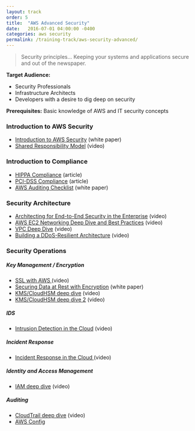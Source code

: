 ```yaml
---
layout: track
order: 5
title:  "AWS Advanced Security"
date:   2016-07-01 04:00:00 -0400
categories: aws security
permalink: /training-track/aws-security-advanced/
---
```


> Security principles... Keeping your systems and applications secure and out of the newspaper.

**Target Audience:**

* Security Professionals
* Infrastructure Architects
* Developers with a desire to dig deep on security

**Prerequisites:** Basic knowledge of AWS and IT security concepts

### Introduction to AWS Security
* [Introduction to AWS Security](https://d0.awsstatic.com/whitepapers/Security/Intro_to_AWS_Security.pdf) (white paper)
* [Shared Responsibility Model](https://www.youtube.com/watch?v=U632-ND7dKQ) (video)

### Introduction to Compliance
* [HIPPA Compliance](https://aws.amazon.com/compliance/hipaa-compliance/) (article)
* [PCI-DSS Compliance](https://aws.amazon.com/compliance/pci-dss-level-1-faqs/) (article)
* [AWS Auditing Checklist](https://d0.awsstatic.com/whitepapers/compliance/AWS_Auditing_Security_Checklist.pdf) (white paper)

### Security Architecture
* [Architecting for End-to-End Security in the Enterprise](https://www.youtube.com/watch?v=IT-krK_wI3o) (video)
* [AWS EC2 Networking Deep Dive and Best Practices](https://www.youtube.com/watch?v=nzSrRvADh6g) (video)
* [VPC Deep Dive](https://www.youtube.com/watch?v=HexrVfuIY1k) (video)
* [Building a DDoS-Resilient Architecture](https://www.youtube.com/watch?v=OT2y3DzMEmQ) (video)

### Security Operations

##### Key Management / Encryption
* [SSL with AWS ](https://www.youtube.com/watch?v=8AODa_AazY4) (video)
* [Securing Data at Rest with Encryption](http://media.amazonwebservices.com/AWS_Securing_Data_at_Rest_with_Encryption.pdf) (white paper)
* [KMS/CloudHSM deep dive](https://www.youtube.com/watch?v=bqIYI3mDsd4) (video)
* [KMS/CloudHSM deep dive 2](https://www.youtube.com/watch?v=bqIYI3mDsd4) (video)

##### IDS
* [Intrusion Detection in the Cloud](https://www.youtube.com/watch?v=WUQNeMhkaco) (video)

##### Incident Response
* [Incident Response in the Cloud ](https://www.youtube.com/watch?v=nzSrRvADh6g) (video)

##### Identity and Access Management
* [IAM deep dive](https://www.youtube.com/watch?v=Y3uSYpFJVvQ) (video)

##### Auditing
* [CloudTrail deep dive](https://www.youtube.com/watch?v=BJprWgompq0) (video)
* [AWS Config](http://aws.amazon.com/config/)
